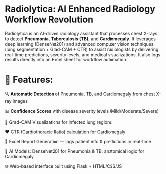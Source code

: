 # Radiolytica: AI Enhanced Radiology Workflow Revolution

Radiolytica is an AI-driven radiology assistant that processes chest X-rays to detect **Pneumonia**, **Tuberculosis (TB)**, and **Cardiomegaly**. It leverages deep learning (DenseNet201) and advanced computer vision techniques (lung segmentation + Grad-CAM + CTR) to assist radiologists by delivering real-time predictions, severity levels, and medical visualizations. It also logs results directly into an Excel sheet for workflow automation.
 
# 🚀 Features:

 🔍 **Automatic Detection** of Pneumonia, TB, and Cardiomegaly from chest X-ray images

 📊 **Confidence Scores** with disease severity levels (Mild/Moderate/Severe)

 📸 Grad-CAM Visualizations for infected lung regions

 ❤️ CTR (Cardiothoracic Ratio) calculation for Cardiomegaly

 📁 Excel Report Generation — logs patient info & predictions in real-time

 🧠 AI Models: DenseNet201 for Pneumonia & TB; anatomical logic for Cardiomegaly

 🌐 Web-based interface built using Flask + HTML/CSS/JS

